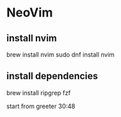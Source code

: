 # NeoVim

## install nvim
brew install nvim
sudo dnf install nvim

## install dependencies
brew install ripgrep fzf


start from greeter 30:48
